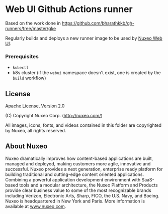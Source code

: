 # Web UI Github Actions runner

Based on the work done in https://github.com/bharathkkb/gh-runners/tree/master/gke

Regularly builds and deploys a new runner image to be used by [Nuxeo Web UI](https://github.com/nuxeo/nuxeo-web-ui).

### Prerequisites

- `kubectl`
- k8s cluster (if the `webui` namespace doesn't exist, one is created by the `build` workflow)

## License

[Apache License, Version 2.0](http://www.apache.org/licenses/LICENSE-2.0.html) 

(C) Copyright Nuxeo Corp. (http://nuxeo.com/)

All images, icons, fonts, and videos contained in this folder are copyrighted by Nuxeo, all rights reserved.

## About Nuxeo

Nuxeo dramatically improves how content-based applications are built, managed and deployed, making customers more agile, innovative and successful. Nuxeo provides a next generation, enterprise ready platform for building traditional and cutting-edge content oriented applications. Combining a powerful application development environment with SaaS-based tools and a modular architecture, the Nuxeo Platform and Products provide clear business value to some of the most recognizable brands including Verizon, Electronic Arts, Sharp, FICO, the U.S. Navy, and Boeing. Nuxeo is headquartered in New York and Paris. More information is available at www.nuxeo.com.



